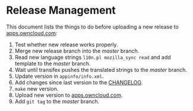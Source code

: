 Release Management
==================

This document lists the things to do before uploading a new release to [apps.owncloud.com](http://apps.owncloud.com/content/show.php/Mozilla+Sync?content=161793):

1. Test whether new release works properly.
2. Merge new release branch into the *master* branch.
3. Read new language strings ```l10n.pl mozilla_sync read``` and add template to the *master* branch.
4. Wait until transifex pushes the translated strings to the *master* branch.
5. Update version in ```appinfo/info.xml```.
6. Add changes since last version to the [CHANGELOG](CHANGELOG).
7. ```make``` new version.
8. Upload new version to [apps.owncloud.com](http://apps.owncloud.com/content/show.php/Mozilla+Sync?content=161793).
9. Add ```git tag``` to the *master* branch.

